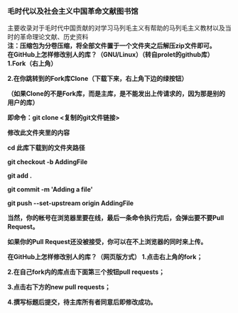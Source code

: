 ### 毛时代以及社会主义中国革命文献图书馆
主要收录对于毛时代中国贡献的对学习马列毛主义有帮助的马列毛主义教材以及当时的革命理论文献、历史资料
<br><b>注：压缩包为分卷压缩，将全部文件置于一个文件夹之后解压zip文件即可。
<br>在GitHub上怎样修改别人的库？（GNU/Linux）（转自prolet的github库）
1.Fork（右上角）

2.在你跳转到的Fork库Clone（下载下来，右上角下边的绿按钮）

（如果Clone的不是Fork库，而是主库，是不能发出上传请求的，因为那是别的用户的库）

即命令：git clone <复制的git文件链接>

修改此文件夹里的内容

cd 此库下载到的文件夹路径

git checkout -b AddingFile

git add .

git commit -m 'Adding a file'

git push --set-upstream origin AddingFile

当然，你的帐号在浏览器里要在线，最后一条命令执行完后，会弹出要不要Pull Request。

如果你的Pull Request还没被接受，你可以在不上浏览器的同时来上传。

在GitHub上怎样修改别人的库？（网页版方式）
1.点击右上角的fork；

2.在自己fork内的库点击下面第三个按钮pull requests；

3.点击右下方的new pull requests；

4.撰写标题后提交，待主库所有者同意后即修改成功。
<!--
**mlmlearner/mlmlearner** is a ✨ _special_ ✨ repository because its `README.md` (this file) appears on your GitHub profile.

Here are some ideas to get you started:

- 🔭 I’m currently working on ...
- 🌱 I’m currently learning ...
- 👯 I’m looking to collaborate on ...
- 🤔 I’m looking for help with ...
- 💬 Ask me about ...
- 📫 How to reach me: ...
- 😄 Pronouns: ...
- ⚡ Fun fact: ...
-->
